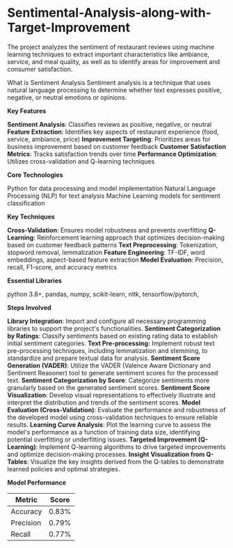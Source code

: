 # Sentimental-Analysis-along-with-Target-Improvement
The project analyzes the sentiment of restaurant reviews using machine learning techniques to extract important characteristics like ambiance, service, and meal quality, as well as to identify areas for improvement and consumer satisfaction.

What is Sentiment Analysis
Sentiment analysis is a technique that uses natural language processing to determine whether text expresses positive, negative, or neutral emotions or opinions.

**Key Features**

**Sentiment Analysis**: Classifies reviews as positive, negative, or neutral
**Feature Extraction**: Identifies key aspects of restaurant experience (food, service, ambiance, price)
**Improvement Targeting**: Prioritizes areas for business improvement based on customer feedback
**Customer Satisfaction Metrics**: Tracks satisfaction trends over time
**Performance Optimization**: Utilizes cross-validation and Q-learning techniques

**Core Technologies**

Python for data processing and model implementation
Natural Language Processing (NLP) for text analysis
Machine Learning models for sentiment classification

**Key Techniques**

**Cross-Validation**: Ensures model robustness and prevents overfitting
**Q-Learning**: Reinforcement learning approach that optimizes decision-making based on customer feedback patterns
**Text Preprocessing**: Tokenization, stopword removal, lemmatization
**Feature Engineering**: TF-IDF, word embeddings, aspect-based feature extraction
**Model Evaluation**: Precision, recall, F1-score, and accuracy metrics

**Essential Libraries**


python 3.8+,
pandas,
numpy,
scikit-learn,
nltk,
tensorflow/pytorch,

**Steps Involved**

**Library Integration**: Import and configure all necessary programming libraries to support the project's functionalities.
**Sentiment Categorization by Ratings**: Classify sentiments based on existing rating data to establish initial sentiment categories.
**Text Pre-processing:** Implement robust text pre-processing techniques, including lemmatization and stemming, to standardize and prepare textual data for analysis.
**Sentiment Score Generation (VADER)**: Utilize the VADER (Valence Aware Dictionary and Sentiment Reasoner) tool to generate sentiment scores for the processed text.
**Sentiment Categorization by Score**: Categorize sentiments more granularly based on the generated sentiment scores.
**Sentiment Score Visualization**: Develop visual representations to effectively illustrate and interpret the distribution and trends of the sentiment scores.
**Model Evaluation (Cross-Validation)**: Evaluate the performance and robustness of the developed model using cross-validation techniques to ensure reliable results.
**Learning Curve Analysis**: Plot the learning curve to assess the model's performance as a function of training data size, identifying potential overfitting or underfitting issues.
**Targeted Improvement (Q-Learning)**: Implement Q-learning algorithms to drive targeted improvements and optimize decision-making processes.
**Insight Visualization from Q-Tables**: Visualize the key insights derived from the Q-tables to demonstrate learned policies and optimal strategies.

**Model Performance**

|Metric    |Score |
|----------|------|
|Accuracy  |0.83% |
|Precision |0.79% |
|Recall    |0.77% |

